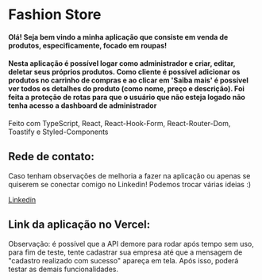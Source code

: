 <h1>Fashion Store</h1>

<h4>Olá! Seja bem vindo a minha aplicação que consiste em venda de produtos, especificamente, focado em roupas!</h4>

<h4>Nesta aplicação é possível logar como administrador e criar, editar, deletar seus próprios produtos. Como cliente é possível adicionar os produtos no carrinho de compras e ao clicar em 'Saiba mais' é possível ver todos os detalhes do produto (como nome, preço e descrição). 
Foi feita a proteção de rotas para que o usuário que não esteja logado não tenha acesso a dashboard de administrador</h4>

<p>Feito com TypeScript, React, React-Hook-Form, React-Router-Dom, Toastify e Styled-Components</p>

<h2>Rede de contato:</h2>
<p>Caso tenham observações de melhoria a fazer na aplicação ou apenas se quiserem se conectar comigo no Linkedin! Podemos trocar várias ideias :)</p>

<a href = "https://www.linkedin.com/in/julianaferreiraribeiro/"> Linkedin </a>


<h2>Link da aplicação no Vercel:</h2>
<p>Observação: é possível que a API demore para rodar após tempo sem uso, para fim de teste, tente cadastrar sua empresa até que a mensagem de "cadastro realizado com sucesso" apareça em tela. Após isso, poderá testar as demais funcionalidades.</p>
